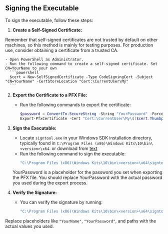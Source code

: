 ## Signing the Executable

To sign the executable, follow these steps:

1. **Create a Self-Signed Certificate:**

Remember that self-signed certificates are not trusted by default on other machines, so this method is mainly for testing purposes. For production use, consider obtaining a certificate from a trusted CA.

    - Open PowerShell as Administrator.
    - Run the following command to create a self-signed certificate. Set CN=YourName to your own
      ```powershell
      $cert = New-SelfSignedCertificate -Type CodeSigningCert -Subject "CN=YourName" -CertStoreLocation "Cert:\CurrentUser\My"
      ```

2. **Export the Certificate to a PFX File:**
    - Run the following commands to export the certificate:
      ```powershell
      $password = ConvertTo-SecureString -String "YourPassword" -Force -AsPlainText
      Export-PfxCertificate -Cert "Cert:\CurrentUser\My\$($cert.Thumbprint)" -FilePath "C:\path\to\cert\MyCert.pfx" -Password $password
      ```

3. **Sign the Executable:**
    - Locate `signtool.exe` in your Windows SDK installation directory, typically found in `C:\Program Files (x86)\Windows Kits\10\bin\<version>\x64`. or download from [text](https://developer.microsoft.com/en-us/windows/downloads/windows-sdk/)
    - Run the following command to sign the executable:
      ```powershell
      "C:\Program Files (x86)\Windows Kits\10\bin\<version>\x64\signtool.exe" sign /fd SHA256 /f "C:\path\to\cert\MyCert.pfx" /p YourPassword "C:\path\to\dist\HashGen.exe"
      ```

    YourPassword is a placeholder for the password you set when exporting the PFX file. You should replace YourPassword with the actual password you used during the export process.


4. **Verify the Signature:**
    - You can verify the signature by running:
      ```powershell
      "C:\Program Files (x86)\Windows Kits\10\bin\<version>\x64\signtool.exe" verify /pa "C:\path\to\dist\HashGen.exe"
      ```

Replace placeholders like `"YourName"`, `"YourPassword"`, and paths with the actual values you used.